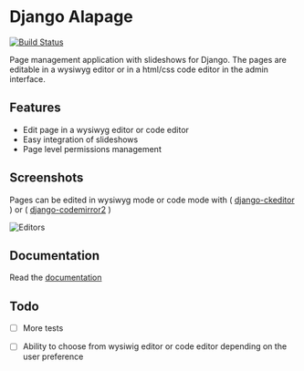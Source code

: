 Django Alapage
==============

[![Build Status](https://travis-ci.org/synw/django-alapage.svg?branch=master)](https://travis-ci.org/synw/django-alapage) 

Page management application with slideshows for Django. 
The pages are editable in a wysiwyg editor or in a html/css code editor in the admin interface.

Features
--------

- Edit page in a wysiwyg editor or code editor
- Easy integration of slideshows
- Page level permissions management

Screenshots
-----------

Pages can be edited in wysiwyg mode or code mode with ( [django-ckeditor](https://github.com/django-ckeditor/django-ckeditor) ) 
or ( [django-codemirror2](https://github.com/sk1p/django-codemirror2) )

![Editors](https://raw.github.com/synw/django-alapage/master/docs/img/editors.png)

Documentation
-------------

Read the [documentation](http://django-alapage.readthedocs.io/en/latest/)

Todo
----

- [ ] More tests
- [ ] Ability to choose from wysiwig editor or code editor depending on the user preference

